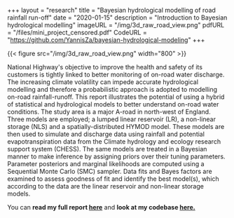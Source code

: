+++
layout = "research"
title = "Bayesian hydrological modelling of road rainfall run-off"
date = "2020-01-15"
description = "Introduction to Bayesian hydrological modelling"
imageURL = "/img/3d_raw_road_view.png"
pdfURL = "/files/mini_project_censored.pdf"
CodeURL = "https://github.com/YannisZa/bayesian-hydrological-modeling"
+++

{{< figure src="/img/3d_raw_road_view.png" width="800" >}}

National Highway's objective to improve the health and safety of its customers is tightly linked to better monitoring of on-road water discharge. The increasing climate volatility can impede accurate hydrological modelling and therefore a probabilistic approach is adopted to modelling on-road rainfall-runoff. This report illustrates the potential of using a hybrid of statistical and hydrological models to better understand on-road water conditions. The study area is a major A-road in north-west of England. Three models are employed; a lumped linear reservoir (LR), a non-linear storage (NLS) and a spatially-distributed HYMOD model. These models are then used to simulate and discharge data using rainfall and potential evapotranspiration data from the Climate hydrology and ecology research support system (CHESS). The same models are treated in a Bayesian manner to make inference by assigning priors over their tuning parameters. Parameter posteriors and marginal likelihoods are computed using a Sequential Monte Carlo (SMC) sampler. Data fits and Bayes factors are examined to assess goodness of fit and identify the best model(s), which according to the data are the linear reservoir and non-linear storage models.

<!-- What does a hydrologist do when they want to estimate the rate of water volume generation and cannot calibrate their parametric model? Well, there are many answers to that question. A particularly robust one involves treating the model parameters as random variables, also known as a *Bayesian* treatment of the model.

In my first 8-week mini-project in Cambridge I attempted to do just that; introduce an approach in hydrology that incorporates domain expertise from hydrological models and data into a unified (hybrid) modelling framework. The *Bayesian* nature of the framework meant that one can quantify the uncertainty in model parameters and propagate it all the way to model predictions of water discharge. -->

You can **read my full report [here](https://yannisza.github.io/files/mini_project_censored.pdf)** and **look at my codebase [here.](https://github.com/YannisZa/bayesian-hydrological-modeling)**
